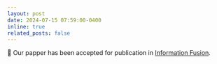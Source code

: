 ```yaml
---
layout: post
date: 2024-07-15 07:59:00-0400
inline: true
related_posts: false
---
```


:dizzy: Our papper has been accepted for publication in [Information Fusion](https://www.sciencedirect.com/science/article/abs/pii/S1566253524003671).
